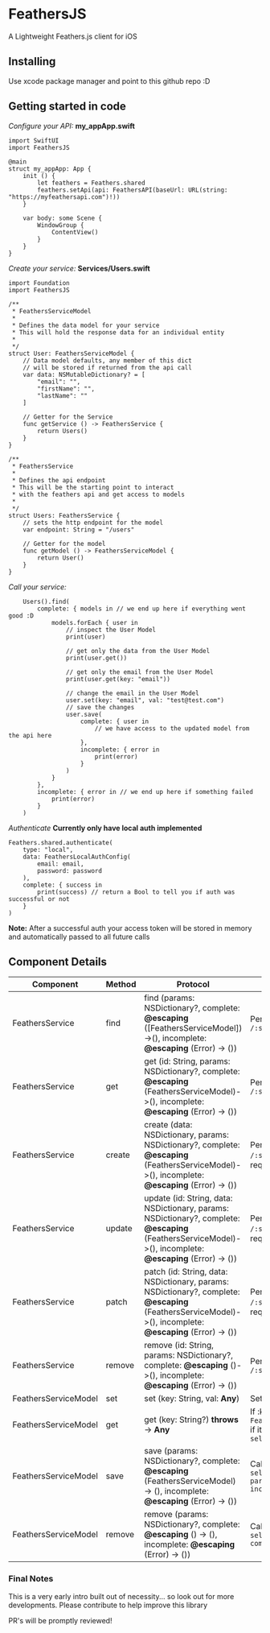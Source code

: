 # FeathersJS

A Lightweight Feathers.js client for iOS

## Installing
Use xcode package manager and point to this github repo :D

## Getting started in code

*Configure your API:*
__my_appApp.swift__
```
import SwiftUI
import FeathersJS

@main
struct my_appApp: App {
    init () {
        let feathers = Feathers.shared
        feathers.setApi(api: FeathersAPI(baseUrl: URL(string: "https://myfeathersapi.com")!))
    }
    
    var body: some Scene {
        WindowGroup {
            ContentView()
        }
    }
}

```

*Create your service:*
__Services/Users.swift__
```
import Foundation
import FeathersJS

/**
 * FeathersServiceModel
 *
 * Defines the data model for your service
 * This will hold the response data for an individual entity
 *
 */
struct User: FeathersServiceModel {    
    // Data model defaults, any member of this dict
    // will be stored if returned from the api call
    var data: NSMutableDictionary? = [
        "email": "",
        "firstName": "",
        "lastName": ""
    ]
    
    // Getter for the Service
    func getService () -> FeathersService {
        return Users()
    }
}

/**
 * FeathersService
 *
 * Defines the api endpoint
 * This will be the starting point to interact
 * with the feathers api and get access to models
 *
 */
struct Users: FeathersService {  
    // sets the http endpoint for the model
    var endpoint: String = "/users"
    
    // Getter for the model
    func getModel () -> FeathersServiceModel {
        return User()
    }
}
```

*Call your service:*
```
    Users().find(
        complete: { models in // we end up here if everything went good :D
            models.forEach { user in 
                // inspect the User Model
                print(user)
                
                // get only the data from the User Model
                print(user.get())
                
                // get only the email from the User Model
                print(user.get(key: "email"))
                
                // change the email in the User Model
                user.set(key: "email", val: "test@test.com")
                // save the changes
                user.save(
                    complete: { user in
                        // we have access to the updated model from the api here
                    },
                    incomplete: { error in
                        print(error)
                    }
                )
            }
        },
        incomplete: { error in // we end up here if something failed
            print(error)
        }
    )
```

*Authenticate*
__Currently only have local auth implemented__
```
Feathers.shared.authenticate(
    type: "local",
    data: FeathersLocalAuthConfig(
        email: email,
        password: password
    ),
    complete: { success in
        print(success) // return a Bool to tell you if auth was successful or not
    }
)
```
__Note:__ After a successful auth your access token will be stored in memory and automatically passed to all future calls


## Component Details

| Component | Method | Protocol | Description |
|--|--|--|--|
| FeathersService | find | find (params: NSDictionary?, complete: **@escaping** ([FeathersServiceModel])->(), incomplete: **@escaping** (Error) -> ()) | Perform a GET request to `/:self.endpoint`
| FeathersService | get | get (id: String, params: NSDictionary?, complete: **@escaping** (FeathersServiceModel)->(), incomplete: **@escaping** (Error) -> ()) | Perform a GET request to `/:self.endpoint/:id`
| FeathersService | create | create (data: NSDictionary, params: NSDictionary?, complete: **@escaping** (FeathersServiceModel)->(), incomplete: **@escaping** (Error) -> ()) | Perform a POST request to `/:self.endpoint` with `data` in the request body
| FeathersService | update | update (id: String, data: NSDictionary, params: NSDictionary?, complete: **@escaping** (FeathersServiceModel)->(), incomplete: **@escaping** (Error) -> ()) | Perform a PUT request to `/:self.endpoint/:id` with `data` in the request body
| FeathersService | patch | patch (id: String, data: NSDictionary, params: NSDictionary?, complete: **@escaping** (FeathersServiceModel)->(), incomplete: **@escaping** (Error) -> ()) | Perform a PATCH request to `/:self.endpoint/:id` with `data` in the request body
| FeathersService | remove | remove (id: String, params: NSDictionary?, complete: **@escaping** ()->(), incomplete: **@escaping** (Error) -> ()) | Perform a DELETE request to `/:self.endpoint/:id`
| FeathersServiceModel | set | set (key: String, val: **Any**) | Sets `self.data[key] = val`
| FeathersServiceModel | get | get (key: String?) **throws** -> **Any** | If :key is passed, return key or `throw FeathersServiceModelError.invalidKey` if it doesn't exist. If `key` is **nil** return `self.data`
| FeathersServiceModel | save | save (params: NSDictionary?, complete: **@escaping** (FeathersServiceModel) -> (), incomplete: **@escaping** (Error) -> ()) | Call `self.service.patch(id: self._id!, data: self.get(), params: params, complete: complete, incomplete: incomplete)`
| FeathersServiceModel | remove | remove (params: NSDictionary?, complete: **@escaping** () -> (), incomplete: **@escaping** (Error) -> ()) | Call `self.service.remove(id: self._id!, params: params, complete: complete, incomplete: incomplete)`


### Final Notes
This is a very early intro built out of necessity... so look out for more developments. Please contribute to help improve this library

PR's will be promptly reviewed!
